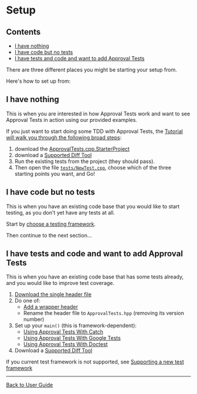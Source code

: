 <!--
GENERATED FILE - DO NOT EDIT
This file was generated by [MarkdownSnippets](https://github.com/SimonCropp/MarkdownSnippets).
Source File: /doc/mdsource/Setup.source.md
To change this file edit the source file and then execute ./run_markdown_templates.sh.
-->

<a id="top"></a>

# Setup

<!-- toc -->
## Contents

  * [I have nothing](#i-have-nothing)
  * [I have code but no tests](#i-have-code-but-no-tests)
  * [I have tests and code and want to add Approval Tests](#i-have-tests-and-code-and-want-to-add-approval-tests)<!-- endtoc -->

There are three different places you might be starting your setup from.

Here's how to set up from:

## I have nothing

This is when you are interested in how Approval Tests work and want to see Approval Tests in action using our provided examples.

If you just want to start doing some TDD with Approval Tests, the [Tutorial will walk you through the following broad steps](/doc/Tutorial.md#top):

1.  download the [ApprovalTests.cpp.StarterProject](https://github.com/approvals/ApprovalTests.cpp.StarterProject)
1. download a [Supported Diff Tool](/doc/Reporters.md#supported-diff-tools)
1. Run the existing tests from the project (they should pass).
1. Then open the file [`tests/NewTest.cpp`](https://github.com/approvals/ApprovalTests.cpp.StarterProject/blob/master/tests/NewTest.cpp), choose which of the three starting points you want, and Go!

## I have code but no tests

This is when you have an existing code base that you would like to start testing, as you don't yet have any tests at all.

Start by [choose a testing framework](/doc/GettingStarted.md#choosing-a-testing-framework).

Then continue to the next section... 

## I have tests and code and want to add Approval Tests

This is when you have an existing code base that has some tests already, and you would like to improve test coverage.

1. [Download the single header file](https://github.com/approvals/ApprovalTests.cpp/releases)
1. Do one of:
    * [Add a wrapper header](https://raw.githubusercontent.com/approvals/ApprovalTests.cpp.StarterProject/master/lib/ApprovalTests.hpp)
    * Rename the header file to `ApprovalTests.hpp` (removing its version number)
1. Set up your `main()` (this is framework-dependent):
    * [Using Approval Tests With Catch](/doc/UsingCatch.md#top)
    * [Using Approval Tests With Google Tests](/doc/UsingGoogleTests.md#top)
    * [Using Approval Tests With Doctest](/doc/UsingDoctest.md#top)
1. Download a [Supported Diff Tool](/doc/Reporters.md#supported-diff-tools)

If you current test framework is not supported, see [Supporting a new test framework](/doc/SupportingNewTestFramework.md#top)

---

[Back to User Guide](/doc/README.md#top)
